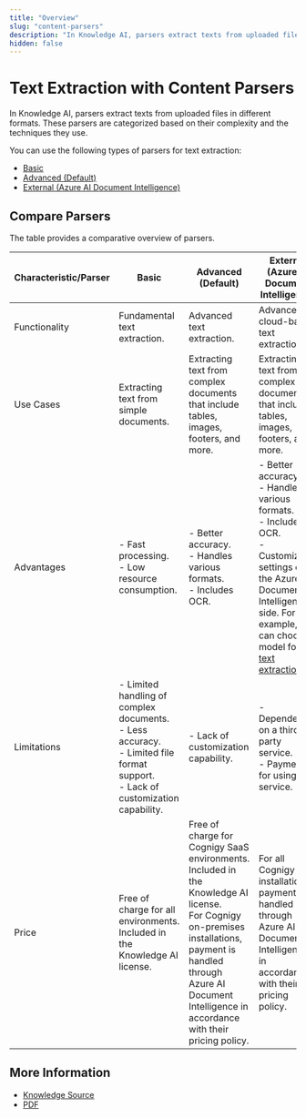 ```yaml
---
title: "Overview"
slug: "content-parsers"
description: "In Knowledge AI, parsers extract texts from uploaded files in different formats. These parsers are categorized based on their complexity and the techniques they use."
hidden: false
---
```


# Text Extraction with Content Parsers

In Knowledge AI, parsers extract texts from uploaded files in different formats. These parsers are categorized based on their complexity and the techniques they use.

You can use the following types of parsers for text extraction:

- [Basic](text-extraction-with-basic-parser.md)
- [Advanced (Default)](text-extraction-with-advanced-parser.md)
- [External (Azure AI Document Intelligence)](text-extraction-with-azure-ai.md)

## Compare Parsers

The table provides a comparative overview of parsers.

| Characteristic/Parser | Basic                                                                                                                                       | Advanced (Default)                                                                                                                                                                                                                 | External (Azure AI Document Intelligence)                                                                                                                                                                                                                                                                       |
|-----------------------|---------------------------------------------------------------------------------------------------------------------------------------------|------------------------------------------------------------------------------------------------------------------------------------------------------------------------------------------------------------------------------------|-----------------------------------------------------------------------------------------------------------------------------------------------------------------------------------------------------------------------------------------------------------------------------------------------------------------|
| Functionality         | Fundamental text extraction.                                                                                                                | Advanced text extraction.                                                                                                                                                                                                          | Advanced, cloud-based text extraction.                                                                                                                                                                                                                                                                          |
| Use Cases             | Extracting text from simple documents.                                                                                                      | Extracting text from complex documents that include tables, images, footers, and more.                                                                                                                                             | Extracting text from complex documents that include tables, images, footers, and more.                                                                                                                                                                                                                          |
| Advantages            | - Fast processing. <br> - Low resource consumption.                                                                                         | - Better accuracy. <br> - Handles various formats. <br> - Includes OCR.                                                                                                                                                            | - Better accuracy. <br> - Handles various formats. <br> - Includes OCR. <br> - Customizable settings on the Azure AI Document Intelligence side. For example, you can choose a model for [text extraction](https://learn.microsoft.com/en-us/azure/ai-services/document-intelligence/concept-general-document). |
| Limitations           | - Limited handling of complex documents. <br> - Less accuracy. <br> - Limited file format support. <br> - Lack of customization capability. | - Lack of customization capability.                                                                                                                                                                                                | - Dependency on a third-party service. <br> - Payment for using the service.                                                                                                                                                                                                                                    |
| Price                 | Free of charge for all environments. Included in the Knowledge AI license.                                                                  | Free of charge for Cognigy SaaS environments. Included in the Knowledge AI license. <br> For Cognigy on-premises installations, payment is handled through Azure AI Document Intelligence in accordance with their pricing policy. | For all Cognigy installations, payment is handled through Azure AI Document Intelligence in accordance with their pricing policy.                                                                                                                                                                               |

## More Information

- [Knowledge Source](../overview.md#knowledge-source)
- [PDF](../pdf.md)